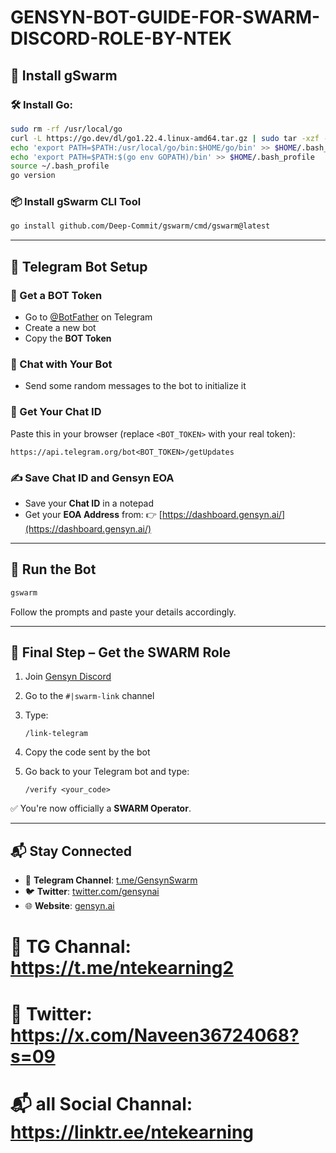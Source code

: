 # GENSYN-BOT-GUIDE-FOR-SWARM-DISCORD-ROLE-BY-NTEK


## 🚀 Install gSwarm

### 🛠 Install Go:

```bash
sudo rm -rf /usr/local/go
curl -L https://go.dev/dl/go1.22.4.linux-amd64.tar.gz | sudo tar -xzf - -C /usr/local
echo 'export PATH=$PATH:/usr/local/go/bin:$HOME/go/bin' >> $HOME/.bash_profile
echo 'export PATH=$PATH:$(go env GOPATH)/bin' >> $HOME/.bash_profile
source ~/.bash_profile
go version
````

### 📦 Install gSwarm CLI Tool

```bash
go install github.com/Deep-Commit/gswarm/cmd/gswarm@latest
```

---

## 🤖 Telegram Bot Setup

### 🔐 Get a BOT Token

* Go to [@BotFather](https://t.me/BotFather) on Telegram
* Create a new bot
* Copy the **BOT Token**

### 💬 Chat with Your Bot

* Send some random messages to the bot to initialize it

### 🔎 Get Your Chat ID

Paste this in your browser (replace `<BOT_TOKEN>` with your real token):

```
https://api.telegram.org/bot<BOT_TOKEN>/getUpdates
```

### ✍️ Save Chat ID and Gensyn EOA

* Save your **Chat ID** in a notepad
* Get your **EOA Address** from:
  👉 [https://dashboard.gensyn.ai/](https://dashboard.gensyn.ai/)

---

## 🧠 Run the Bot

```bash
gswarm
```

Follow the prompts and paste your details accordingly.

---

## 🧩 Final Step – Get the SWARM Role

1. Join [Gensyn Discord](https://discord.gg/gensyn)
2. Go to the `#|swarm-link` channel
3. Type:

   ```
   /link-telegram
   ```
4. Copy the code sent by the bot
5. Go back to your Telegram bot and type:

   ```
   /verify <your_code>
   ```

✅ You're now officially a **SWARM Operator**.

---

## 📬 Stay Connected

* 📢 **Telegram Channel**: [t.me/GensynSwarm](https://t.me/GensynSwarm)
* 🐦 **Twitter**: [twitter.com/gensynai](https://twitter.com/gensynai)
* 🌐 **Website**: [gensyn.ai](https://www.gensyn.ai)


# 📢 TG Channal: https://t.me/ntekearning2
# 📍 Twitter: https://x.com/Naveen36724068?s=09
# 📬 all Social Channal: https://linktr.ee/ntekearning

